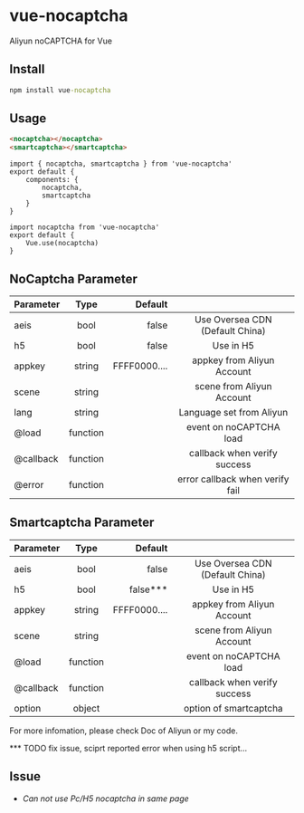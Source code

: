# vue-nocaptcha
Aliyun noCAPTCHA for Vue

## Install
```cmd
npm install vue-nocaptcha
```

## Usage
```html
<nocaptcha></nocaptcha>
<smartcaptcha></smartcaptcha>
```

```vue
import { nocaptcha, smartcaptcha } from 'vue-nocaptcha'
export default {
    components: {
        nocaptcha,
        smartcaptcha
    }
}
```

```vue
import nocaptcha from 'vue-nocaptcha'
export default {
    Vue.use(nocaptcha)
}
```

## NoCaptcha Parameter

|Parameter         | Type           | Default  | |
| ------------- |:-------------:| -----:|:-------------:|
| aeis      | bool | false | Use Oversea CDN (Default China) |
| h5      | bool      |  false | Use in H5|
| appkey | string      |    FFFF0000.... | appkey from Aliyun Account|
| scene | string      |     | scene from Aliyun Account|
| lang | string      |     | Language set from Aliyun|
| @load | function | | event on noCAPTCHA load |
| @callback | function | | callback when verify success |
| @error | function | | error callback when verify fail |

## Smartcaptcha Parameter

|Parameter         | Type           | Default  | |
| ------------- |:-------------:| -----:|:-------------:|
| aeis      | bool | false | Use Oversea CDN (Default China) |
| h5      | bool      |  false*** | Use in H5|
| appkey | string      |    FFFF0000.... | appkey from Aliyun Account|
| scene | string      |     | scene from Aliyun Account|
| @load | function | | event on noCAPTCHA load |
| @callback | function | | callback when verify success |
| option | object | | option of smartcaptcha |

For more infomation, please check Doc of Aliyun or my code.

*** TODO fix issue, sciprt reported error when using h5 script...

## Issue

- *Can not use Pc/H5 nocaptcha in same page*
